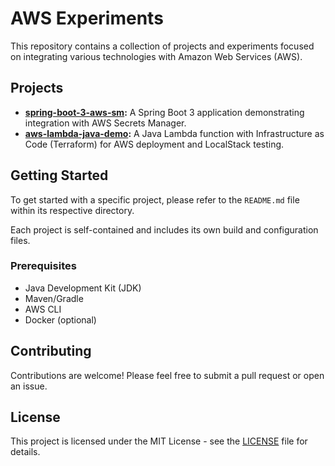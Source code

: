# AWS Experiments

This repository contains a collection of projects and experiments focused on integrating various technologies with Amazon Web Services (AWS).

## Projects

*   **[spring-boot-3-aws-sm](./spring-boot-3-aws-sm):** A Spring Boot 3 application demonstrating integration with AWS Secrets Manager.
*   **[aws-lambda-java-demo](./aws-lambda-java-demo):** A Java Lambda function with Infrastructure as Code (Terraform) for AWS deployment and LocalStack testing.

## Getting Started

To get started with a specific project, please refer to the `README.md` file within its respective directory.

Each project is self-contained and includes its own build and configuration files.

### Prerequisites

*   Java Development Kit (JDK)
*   Maven/Gradle
*   AWS CLI
*   Docker (optional)

## Contributing

Contributions are welcome! Please feel free to submit a pull request or open an issue.

## License

This project is licensed under the MIT License - see the [LICENSE](LICENSE) file for details.
